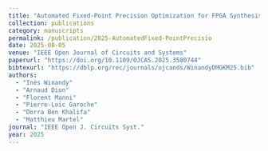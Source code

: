 ```yaml
---
title: "Automated Fixed-Point Precision Optimization for FPGA Synthesis"
collection: publications
category: manuscripts
permalink: /publication/2025-AutomatedFixed-PointPrecisio
date: 2025-08-05
venue: "IEEE Open Journal of Circuits and Systems"
paperurl: "https://doi.org/10.1109/OJCAS.2025.3580744"
bibtexurl: "https://dblp.org/rec/journals/ojcands/WinandyDMGKM25.bib"
authors:
  - "Inès Winandy"
  - "Arnaud Dion"
  - "Florent Manni"
  - "Pierre-Loïc Garoche"
  - "Dorra Ben Khalifa"
  - "Matthieu Martel"
journal: "IEEE Open J. Circuits Syst."
year: 2025
---
```

